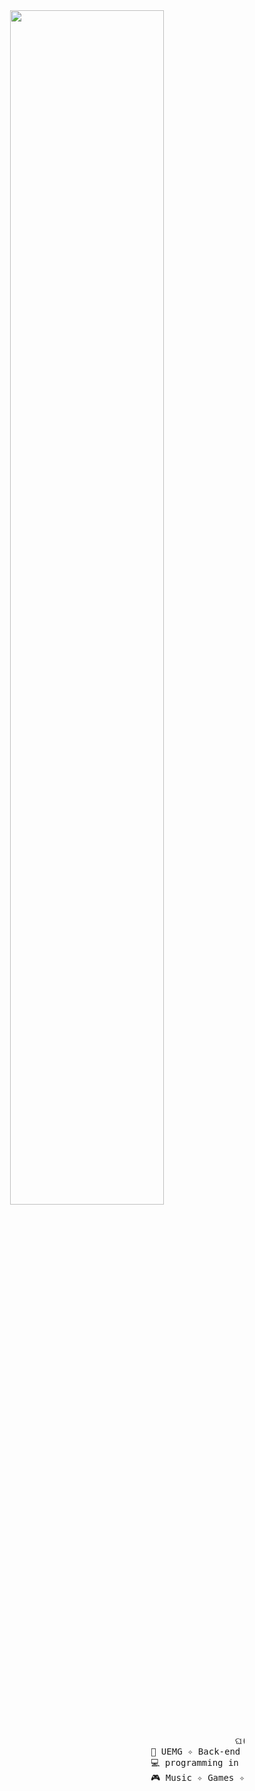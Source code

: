 <div align="center">
<img src="https://readme-typing-svg.demolab.com?font=Inconsolata&weight=500&size=50&duration=4000&pause=300&color=FFC0CB&center=true&vCenter=true&multiline=true&repeat=true&random=false&width=1300&height=140&lines=Hello%2C+World!;I'm+Yasmim+Mendes+%E2%9C%A9" width="70%" />
<br><br>
<div align="left">
<pre>
                                                          ଘ(੭ˊᵕˋ)੭* ੈ✩‧₊˚
                                          📖 UEMG ✧ Back-end dev ✧ Computer Engineering
                                          💻 programming in C ✧ Learning C# and Python
                                          🎮 Music ✧ Games ✧ Anime ✧ Code ✧ RPG
</pre>
<div style="display: flex; justify-content: center; align-items: center; height: 100vh;">
  <img src="https://raw.githubusercontent.com/innng/innng/master/assets/kyubey.gif" height="40">
</div>

